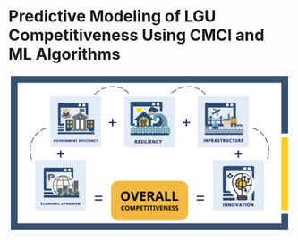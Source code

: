 # Predictive Modeling of LGU Competitiveness Using CMCI and ML Algorithms

![CMCI Pillars](docs/cmci-pillars.png)
